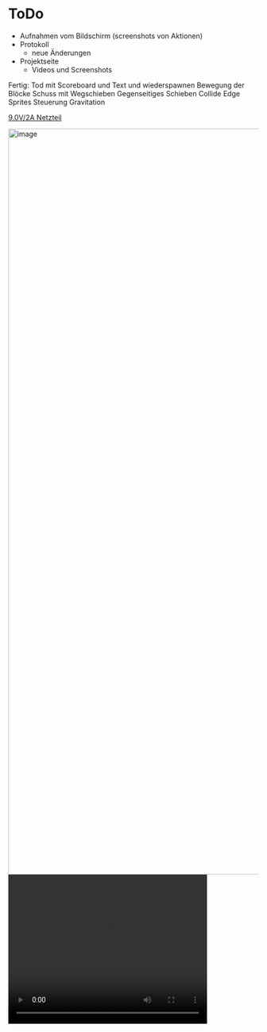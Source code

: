# ToDo


- Aufnahmen vom Bildschirm (screenshots von Aktionen)
- Protokoll 
  - neue Änderungen
- Projektseite 
  - Videos und Screenshots 

Fertig:
Tod mit Scoreboard und Text und wiederspawnen
Bewegung der Blöcke 
Schuss mit Wegschieben
Gegenseitiges Schieben
Collide Edge Sprites 
Steuerung 
Gravitation 

<a href="https://www.amazon.de/gp/product/B01MS5ZQH5/ref=oh_aui_detailpage_o00_s00?ie=UTF8&psc=1">9.0V/2A Netzteil<a/>


<img src="https://github.com/BohrisNaturalisRettner/ToDo/blob/master/TAstatur%20endg%C3%BCltig.jpg" alt="image" width="1500">  



<video src="https://media.giphy.com/media/1qcIZ0g4SIRIVM4Nu4/giphy.gif" width="400" height="300">

<video src="https://github.com/BohrisNaturalisRettner/ToDo/blob/master/IMG_2188.TRIM%20(1).MOV" width="320" height="240" autobuffer controls>




<th><video src="https://giphy.com/gifs/1vZ8sJgnTfvljKEMXr/html5" width="320" height="240" autobuffer 
controls>
